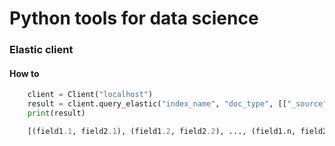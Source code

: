 # Python tools for data science

### Elastic client

#### How to
```python
    client = Client("localhost")
    result = client.query_elastic("index_name", "doc_type", [["_source", "field1"], ["_source", "field2"]])
    print(result)

    [(field1.1, field2.1), (field1.2, field2.2), ..., (field1.n, field2.n)]
```
